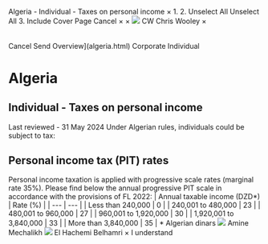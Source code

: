 Algeria - Individual - Taxes on personal income
×
1.
2.
Unselect All
Unselect All
3.
Include Cover Page
Cancel
×
×
![](-/media/world-wide-tax-summaries/attachments/global---chris-wooley.ashx%3Frev=ac5e5f3223b34096b1afc2a6009c7320&revision=ac5e5f32-23b3-4096-b1af-c2a6009c7320&hash=859B7ADC84DC2CBEC9760E9E6EE7DE6D0A8BFCDF)
CW
Chris Wooley
×
######
Cancel
Send
Overview](algeria.html)
Corporate
Individual
# Algeria
## Individual - Taxes on personal income
Last reviewed - 31 May 2024
Under Algerian rules, individuals could be subject to tax:
## Personal income tax (PIT) rates
Personal income taxation is applied with progressive scale rates (marginal rate 35%).
Please find below the annual progressive PIT scale in accordance with the provisions of FL 2022:
| Annual taxable income (DZD\*) | Rate (%) |
| --- | --- |
| Less than 240,000 | 0 |
| 240,001 to 480,000 | 23 |
| 480,001 to 960,000 | 27 |
| 960,001 to 1,920,000 | 30 |
| 1,920,001 to 3,840,000 | 33 |
| More than 3,840,000 | 35 |
\* Algerian dinars
![](-/media/world-wide-tax-summaries/algeriaamine-mechalikhalgeria--amine-mechalikhjpg20230601100401057.ashx%3Frev=82c253c5d3a440bb90f025d21404b165&revision=82c253c5-d3a4-40bb-90f0-25d21404b165&hash=2B116F473DD01C48CB31AFB95BD5C816F318C61B)
Amine Mechalikh
![](-/media/world-wide-tax-summaries/attachments/algeria---el_hachemi_belhamri.ashx%3Frev=fe4e423b19b14c75ac70e78adc131cd0&revision=fe4e423b-19b1-4c75-ac70-e78adc131cd0&hash=D2F42E8B0B42B72DF8CE9CCB04505E546DE71121)
El Hachemi Belhamri
×
I understand